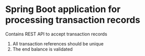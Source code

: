 # Spring Boot application for processing transaction records
Contains REST API to accept transaction records

1. All transaction references should be unique
2. The end balance is validated

